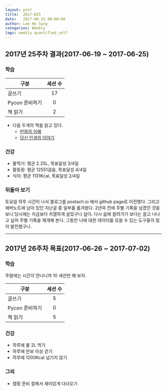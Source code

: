 ```yaml
---
layout: post
title:  2017-W25
date:   2017-06-25 00:00:00
author: Lee Ho Sung
categories: Weekly
tags: weekly quantified_self
---
```


## 2017년 25주차 결과(2017-06-19 ~ 2017-06-25)

### 학습

| 구분                                        | 세션 수 |
| ------------------------------------------- |:-------:|
| 글쓰기                                      | 17      |
| Pycon 준비하기                              | 0       |
| 책 읽기                                     | 2       |

* 다음 두개의 책을 읽고 있다.
    * [만화의 이해](https://www.yes24.com/24/viewer/preview/3001183) 
    * [당신 인생의 이야기](https://ridibooks.com/v2/Detail?id=1287000142) 

### 건강 

* 물먹기: 평균 2.25L, 목표달성 3/4일
* 활동량: 평균 12551걸음, 목표달성 4/4일
* 식이: 평균 1131Kcal, 목표달성 2/4일

### 뒤돌아 보기

토요일 하루 시간이 나서 블로그를 postach.io 에서 github page로 이전했다. 그리고 에버노트에 남아 있던 지난글 중 일부를 옮겨왔다. 2년여 전에 주별 기록을 남겼던 것을 보니 당시에는 지금보다 치열하게 살았구나 싶다. 다시 삶에 끌려가기 보다는 끌고 나나고 싶어 주별 기록을 재개해 본다. 그동안 나에 대한 데이터를 모을 수 있는 도구들이 많이 발전했구나. 

---

## 2017년 26주차 목표(2017-06-26 ~ 2017-07-02)

### 학습

주말에는 시간이 안나니까 10 세션만 해 보자.

| 구분                                        | 세션 수 |
| ------------------------------------------- |:-------:|
| 글쓰기                                      | 5       |
| Pycon 준비하기                              | 0       |
| 책 읽기                                     | 5       |

### 건강

* 하루에 물 2L 먹기 
* 하루에 만보 이상 걷기
* 하루에 1200Kcal 넘기지 않기 

### 그외

* 캠핑 준비 잘해서 재미있게 다녀오기
